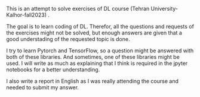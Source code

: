 This is an attempt to solve exercises of DL course (Tehran University-Kalhor-fall2023) .

The goal is to learn coding of DL. Therefor, all the questions and requests of the exercises might not be solved, but enough answers are given that a good understading of the requested topic is done.

I try to learn Pytorch and TensorFlow, so a question might be answered with both of these libraries. And sometimes, one of these libraries might be used.
I will write as much as explaining that I think is required in the jpyter notebooks for a better understanding.

I also write a report in English as I was really attending the course and needed to submit my answer.
